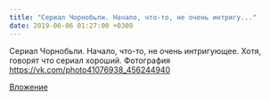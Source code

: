 ```yaml
---
title: "Сериал Чорнобьли. Начало, что-то, не очень интригу..."
date: 2019-06-06 01:27:00 +0300
---
```


Сериал Чорнобьли. Начало, что-то, не очень интригующее. Хотя, говорят что сериал хороший.
Фотография
https://vk.com/photo41076938_456244940

[Вложение](https://vk.com/photo41076938_456244940)
